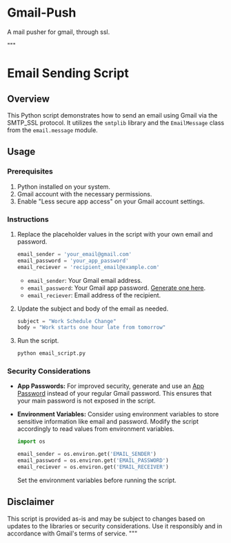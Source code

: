 # Gmail-Push
A mail pusher for gmail, through ssl.

"""
# Email Sending Script

## Overview

This Python script demonstrates how to send an email using Gmail via the SMTP_SSL protocol. It utilizes the `smtplib` library and the `EmailMessage` class from the `email.message` module.

## Usage

### Prerequisites

1. Python installed on your system.
2. Gmail account with the necessary permissions.
3. Enable "Less secure app access" on your Gmail account settings.

### Instructions

1. Replace the placeholder values in the script with your own email and password.

    ```python
    email_sender = 'your_email@gmail.com'
    email_password = 'your_app_password'
    email_reciever = 'recipient_email@example.com'
    ```

    - `email_sender`: Your Gmail email address.
    - `email_password`: Your Gmail app password. [Generate one here](https://myaccount.google.com/apppasswords).
    - `email_reciever`: Email address of the recipient.

2. Update the subject and body of the email as needed.

    ```python
    subject = "Work Schedule Change"
    body = "Work starts one hour late from tomorrow"
    ```

3. Run the script.

    ```bash
    python email_script.py
    ```

### Security Considerations

- **App Passwords:** For improved security, generate and use an [App Password](https://myaccount.google.com/apppasswords) instead of your regular Gmail password. This ensures that your main password is not exposed in the script.

- **Environment Variables:** Consider using environment variables to store sensitive information like email and password. Modify the script accordingly to read values from environment variables.

    ```python
    import os

    email_sender = os.environ.get('EMAIL_SENDER')
    email_password = os.environ.get('EMAIL_PASSWORD')
    email_reciever = os.environ.get('EMAIL_RECEIVER')
    ```

    Set the environment variables before running the script.

## Disclaimer

This script is provided as-is and may be subject to changes based on updates to the libraries or security considerations. Use it responsibly and in accordance with Gmail's terms of service.
"""
